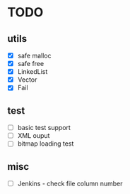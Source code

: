 # TODO

## utils

- [x] safe malloc
- [x] safe free
- [x] LinkedList
- [x] Vector
- [x] Fail

## test

- [ ] basic test support
- [ ] XML ouput
- [ ] bitmap loading test

## misc

- [ ] Jenkins - check file column number
